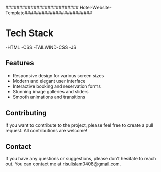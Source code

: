 ########################## Hotel-Website-Template########################
# Tech Stack

-HTML
-CSS
-TAILWIND-CSS
-JS

## Features

- Responsive design for various screen sizes
- Modern and elegant user interface
- Interactive booking and reservation forms
- Stunning image galleries and sliders
- Smooth animations and transitions

## Contributing

If you want to contribute to the project, please feel free to create a pull request. All contributions are welcome!

## Contact

If you have any questions or suggestions, please don't hesitate to reach out. You can contact me at risulislam0408@gmail.com.
